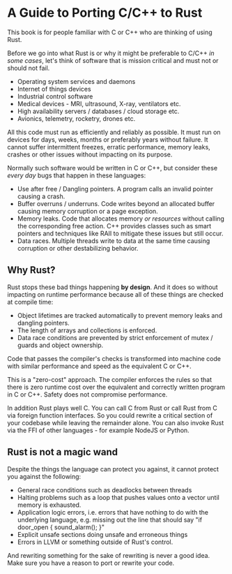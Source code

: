 # A Guide to Porting C/C++ to Rust

This book is for people familiar with C or C++ who are thinking of using Rust.

Before we go into what Rust is or why it might be preferable to C/C++ _in some cases_, let's think of software that is mission critical and must not or should not fail.

* Operating system services and daemons
* Internet of things devices
* Industrial control software
* Medical devices - MRI, ultrasound, X-ray, ventilators etc.
* High availability servers / databases / cloud storage etc.
* Avionics, telemetry, rocketry, drones etc.

All this code must run as efficiently and reliably as possible. It must run on devices for days, weeks, months or preferably years without failure. It cannot suffer intermittent freezes, erratic performance, memory leaks, crashes or other issues without impacting on its purpose.

Normally such software would be written in C or C++, but consider these _every day_ bugs that happen in these languages:

* Use after free / Dangling pointers. A program calls an invalid pointer causing a crash.
* Buffer overruns / underruns. Code writes beyond an allocated buffer causing memory corruption or a page exception.
* Memory leaks. Code that allocates memory _or resources_ without calling the corresponding free action. C++ provides classes such as smart pointers and techniques like RAII to mitigate these issues but still occur.
* Data races. Multiple threads write to data at the same time causing corruption or other destabilizing behavior.

## Why Rust?

Rust stops these bad things happening **by design**. And it does so without impacting on runtime performance because all of these things are checked at compile time:

* Object lifetimes are tracked automatically to prevent memory leaks and dangling pointers.
* The length of arrays and collections is enforced.
* Data race conditions are prevented by strict enforcement of mutex / guards and object ownership.

Code that passes the compiler's checks is transformed into machine code with similar performance and speed as the equivalent C or C++.

This is a "zero-cost" approach. The compiler enforces the rules so that there is zero runtime cost over the equivalent and correctly written program in C or C++. Safety does not compromise performance.

In addition Rust plays well C. You can call C from Rust or call Rust from C via foreign function interfaces. So you could rewrite a critical section of your codebase while leaving the remainder alone. You can also invoke Rust via the FFI of other languages - for example NodeJS or Python.

## Rust is not a magic wand

Despite the things the language can protect you against, it cannot protect you against the following:

* General race conditions such as deadlocks between threads
* Halting problems such as a loop that pushes values onto a vector until memory is exhausted.
* Application logic errors, i.e. errors that have nothing to do with the underlying language, e.g. missing out the line that should say "if door\_open { sound\_alarm\(\); }"
* Explicit unsafe sections doing unsafe and erroneous things
* Errors in LLVM or something outside of Rust's control.

And rewriting something for the sake of rewriting is never a good idea. Make sure you have a reason to port or rewrite your code.